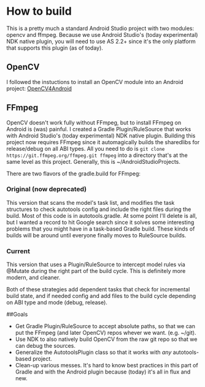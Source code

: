 # How to build

This is a pretty much a standard Android Studio project with two modules: opencv and ffmpeg. 
Because we use Android Studio's (today experimental) NDK native plugin, you will need to use AS 2.2+ since it's the only platform that supports this plugin (as of today).

## OpenCV

I followed the instuctions to install an OpenCV module into an Android project: [OpenCV4Android](http://docs.opencv.org/2.4/doc/tutorials/introduction/android_binary_package/O4A_SDK.html)

## FFmpeg

OpenCV doesn't work fully without FFmpeg, but to install FFmpeg on Android is (was) painful. 
I created a Gradle Plugin/RuleSource that works with Android Studio's (today experimental) NDK native plugin.
Building this project now requires FFmpeg since it automagically builds the sharedlibs for release/debug on all ABI types.
All you need to do is `git clone https://git.ffmpeg.org/ffmpeg.git ffmpeg` into a directory that's at the same level as this project.
Generally, this is ~/AndroidStudioProjects.

There are two flavors of the gradle.build for FFmpeg:

### Original (now deprecated) 
This version that scans the model's task list, and modifies the task structures to check autotools config and include the right files during the build. 
Most of this code is in autotools.gradle. At some point I'll delete is all, but I wanted a record to hit Google search since it solves some interesting problems
that you might have in a task-based Gradle build. These kinds of builds will be around until everyone finally moves to RuleSource builds.

### Current 
This version that uses a Plugin/RuleSource to intercept model rules via @Mutate during the right part of the build cycle. This is definitely more modern, 
and cleaner.

Both of these strategies add dependent tasks that check for incremental build state, and if needed config and add files to the build cycle depending on ABI type and mode (debug, release).

##Goals 
* Get Gradle Plugin/RuleSource to accept absolute paths, so that we can put the FFmpeg (and later OpenCV) repos whever we want. (e.g. ~/git).
* Use NDK to also natively build OpenCV from the raw git repo so that we can debug the sources.
* Generalize the AutotoolsPlugin class so that it works with *any* autotools-based project.
* Clean-up various messes. It's hard to know best practices in this part of Gradle and with the Android plugin because (today) it's all in flux and new.
